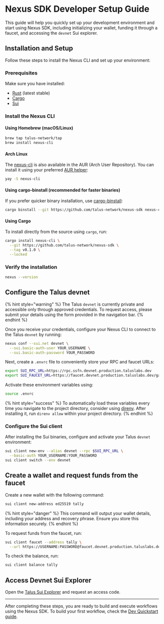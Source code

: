 # Nexus SDK Developer Setup Guide

This guide will help you quickly set up your development environment and start using Nexus SDK, including initializing your wallet, funding it through a faucet, and accessing the `devnet` Sui explorer.

## Installation and Setup

Follow these steps to install the Nexus CLI and set up your environment:

### Prerequisites

Make sure you have installed:

- [Rust](https://rustup.rs/) (latest stable)
- [Cargo](https://doc.rust-lang.org/cargo/getting-started/installation.html)
- [Sui](https://docs.sui.io/guides/developer/getting-started)

### Install the Nexus CLI

#### Using Homebrew (macOS/Linux)

```bash
brew tap talus-network/tap
brew install nexus-cli
```

#### Arch Linux

The [nexus-cli](https://aur.archlinux.org/packages/nexus-cli) is also available
in the AUR (Arch User Repository). You can install it using your preferred
[AUR helper](https://wiki.archlinux.org/title/AUR_helpers):

```bash
yay -S nexus-cli
```

#### Using cargo-binstall (recommended for faster binaries)

If you prefer quicker binary installation, use [cargo-binstall](https://github.com/cargo-bins/cargo-binstall):

```bash
cargo binstall --git https://github.com/talus-network/nexus-sdk nexus-cli
```

#### Using Cargo

To install directly from the source using `cargo`, run:

```bash
cargo install nexus-cli \
  --git https://github.com/talus-network/nexus-sdk \
  --tag v0.1.0 \
  --locked
```

### Verify the installation

```bash
nexus --version
```

## Configure the Talus devnet

{% hint style="warning" %}
The Talus `devnet` is currently private and accessible only through approved
credentials. To request access, please submit your details using the form
provided in the navigation bar.
{% endhint %}

Once you receive your credentials, configure your Nexus CLI to connect to the
Talus `devnet` by running:

```bash
nexus conf --sui.net devnet \
  --sui.basic-auth-user YOUR_USERNAME \
  --sui.basic-auth-password YOUR_PASSWORD
```

Next, create a `.envrc` file to conveniently store your RPC and faucet URLs:

```bash
export SUI_RPC_URL=https://rpc.ssfn.devnet.production.taluslabs.dev
export SUI_FAUCET_URL=https://faucet.devnet.production.taluslabs.dev/gas
```

Activate these environment variables using:

```bash
source .envrc
```

{% hint style="success" %}
To automatically load these variables every time you navigate to the project
directory, consider using [direnv](https://direnv.net/). After installing it,
run `direnv allow` within your project directory.
{% endhint %}

### Configure the Sui client

After installing the Sui binaries, configure and activate your Talus `devnet`
environment:

```bash
sui client new-env --alias devnet --rpc $SUI_RPC_URL \
  --basic-auth YOUR_USERNAME:YOUR_PASSWORD
sui client switch --env devnet
```

## Create a wallet and request funds from the faucet

Create a new wallet with the following command:

```bash
sui client new-address ed25519 tally
```

{% hint style="danger" %}
This command will output your wallet details, including your address and
recovery phrase. Ensure you store this information securely.
{% endhint %}

To request funds from the faucet, run:

```bash
sui client faucet --address tally \
  --url https://USERNAME:PASSWORD@faucet.devnet.production.taluslabs.dev/gas
```

To check the balance, run:

```bash
sui client balance tally
```

## Access Devnet Sui Explorer

Open the [Talus Sui Explorer](https://explorer.devnet.taluslabs.dev/) and
request an access code.

---

After completing these steps, you are ready to build and execute workflows using
the Nexus SDK. To build your first workflow, check the [Dev Quickstart guide](math-branching-quickstart.md).
